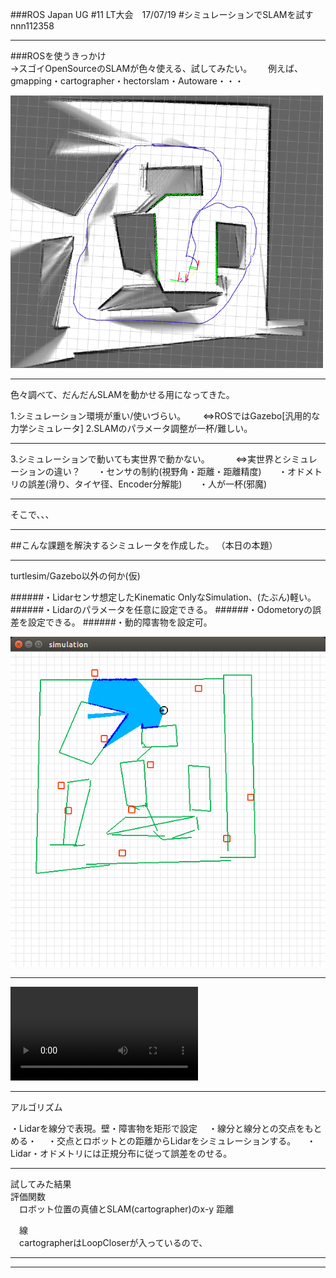 ###ROS Japan UG #11 LT大会　17/07/19 
#シミュレーションでSLAMを試す
nnn112358

---

###ROSを使うきっかけ   
 →スゴイOpenSourceのSLAMが色々使える、試してみたい。  
 　例えば、  
  gmapping・cartographer・hectorslam・Autoware・・・  
  

<img src="SLAM_image.png" width="500">

---

色々調べて、だんだんSLAMを動かせる用になってきた。  
<div style="text-align: left;">
1.シミュレーション環境が重い/使いづらい。
&nbsp;&nbsp;&nbsp;    ⇔ROSではGazebo[汎用的な力学シミュレータ]  
2.SLAMのパラメータ調整が一杯/難しい。  
</div>

---

<div style="text-align: left;">
3.シミュレーションで動いても実世界で動かない。   
&nbsp;&nbsp;&nbsp;  　⇔実世界とシミュレーションの違い？   
&nbsp;&nbsp;&nbsp; ・センサの制約(視野角・距離・距離精度)    
&nbsp;&nbsp;&nbsp; ・オドメトリの誤差(滑り、タイヤ径、Encoder分解能)  
&nbsp;&nbsp;&nbsp; ・人が一杯(邪魔)  
</div>

---

そこで、、、    

---

##こんな課題を解決するシミュレータを作成した。
（本日の本題）  

---

turtlesim/Gazebo以外の何か(仮)

<div style="text-align: left;">

######・Lidarセンサ想定したKinematic OnlyなSimulation、(たぶん)軽い。  
######・Lidarのパラメータを任意に設定できる。
######・Odometoryの誤差を設定できる。
######・動的障害物を設定可。  

</div>

![robot](robot_sim.png)


---

![robot_video](robot_sim_video.mp4)

---


アルゴリズム  
<div style="text-align: left;">
 ・Lidarを線分で表現。壁・障害物を矩形で設定  
　・線分と線分との交点をもとめる・  
　・交点とロボットとの距離からLidarをシミュレーションする。  
　・Lidar・オドメトリには正規分布に従って誤差をのせる。  
</div>

---

試してみた結果  
評価関数  
　ロボット位置の真値とSLAM(cartographer)のx-y 距離  

　線  
　cartographerはLoopCloserが入っているので、  

---





---
